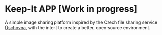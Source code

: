 # Keep-It APP [Work in progress]
A simple image sharing platform inspired by the Czech file sharing service [Úschovna](https://www.uschovna.cz/), with the intent to create a better, open-source environment. 

